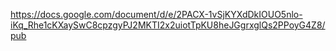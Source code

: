 https://docs.google.com/document/d/e/2PACX-1vSjKYXdDkIOUO5nlo-iKq_Rhe1cKXaySwC8cpzgyPJ2MKTI2x2uiotTpKU8heJGgrxglQs2PPoyG4Z8/pub
